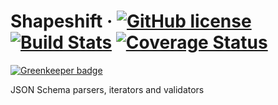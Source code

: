 # Shapeshift &middot; [![GitHub license](https://img.shields.io/badge/license-MIT-blue.svg)](https://github.com/facebook/react/blob/master/LICENSE) [![Build Stats](https://travis-ci.org/shapeshiftjs/shapeshift-core.svg?branch=master)](https://travis-ci.org/shapeshiftjs/shapeshift-core) [![Coverage Status](https://coveralls.io/repos/github/shapeshiftjs/shapeshift-core/badge.svg)](https://coveralls.io/github/shapeshiftjs/shapeshift-core)

[![Greenkeeper badge](https://badges.greenkeeper.io/shapeshiftjs/shapeshift-core.svg)](https://greenkeeper.io/)

JSON Schema parsers, iterators and validators
